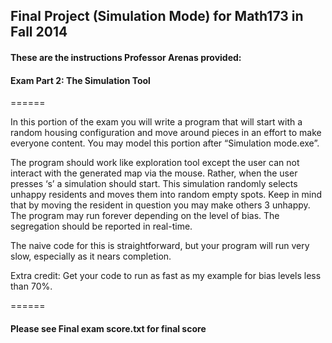 ## Final Project (Simulation Mode) for Math173 in Fall 2014

#### These are the instructions Professor Arenas provided:

#### Exam Part 2: The Simulation Tool

======

In this portion of the exam you will write a program that will start with a random housing
configuration and move around pieces in an effort to make everyone content. You may
model this portion after “Simulation mode.exe”.

The program should work like exploration tool except the user can not interact with the
generated map via the mouse. Rather, when the user presses ‘s’ a simulation should
start. This simulation randomly selects unhappy residents and moves them into random
empty spots. Keep in mind that by moving the resident in question you may make others 3 unhappy. The program may run forever depending on the level of bias. The segregation
should be reported in real-time.

The naive code for this is straightforward, but your program will run very slow, especially
as it nears completion.

Extra credit: Get your code to run as fast as my example for bias levels less than 70%.

======

#### Please see Final exam score.txt for final score